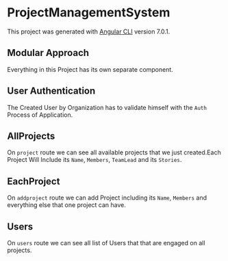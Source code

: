 # ProjectManagementSystem

This project was generated with [Angular CLI](https://github.com/angular/angular-cli) version 7.0.1.

## Modular Approach

Everything in this Project has its own separate component.

## User Authentication

The Created User by Organization has to validate himself with the `Auth` Process of Application.


## AllProjects

On `project` route we can see all available projects that we just created.Each Project Will Include its `Name`, `Members`, `TeamLead` and its `Stories`.

## EachProject

On `addproject` route we can add Project including its `Name`, `Members` and everything else that one project can have.


## Users

On `users` route we can see all list of Users that that are engaged on all projects.
